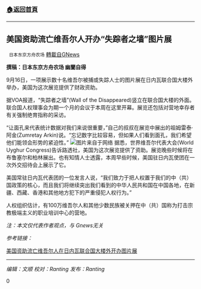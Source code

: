 ###  [:house:返回首頁](https://github.com/ourhimalayas/txt)
---


## 美国资助流亡维吾尔人开办“失踪者之墙”图片展
` 日本东京方舟农场` [轉載自GNews](https://gnews.org/zh-hans/1539141/)

**撰稿：日本东京方舟农场 幽蘭自得**

9月16日，一项展示数十名维吾尔被捕或失踪人士的图片展在日内瓦联合国大楼外举办，美国为这次展览提供了财政资助。

据VOA报道，“失踪者之墙”(Wall of the Disappeared)竖立在联合国大楼的外面。联合国人权理事会为期一个月的会议于本周在这里开幕。展览还包括对营地幸存者有关强制绝育指称的采访。

“让面孔来代表统计数据对我们来说很重要，”自己的叔叔在展览中展出的祖姆雷泰·阿金(Zumretay Arkin)说。“忘记数字比较容易，但如果人们看到面孔，我们希望他们能领会形势的紧迫性。”
![](https://assets.gnews.org/wp-content/uploads/2021/09/微信图片_20210917232951.png)图片来自于网络
据悉，世界维吾尔代表大会(World Uyghur Congress)告诉路透社，美国为这次展览提供了资助。展览晚些时候将在布鲁塞尔和柏林展出。也有知情人士透露，本周早些时候，美国驻日内瓦使团在一次外交招待会上展示了它。

美国常驻日内瓦代表团的一位发言人说，“我们致力于把人权置于我们的中（共）国政策的核心，而且我们将继续突出我们看到的中华人民共和国在中国各地，在新疆、西藏、香港和其他地方犯下的严重侵犯人权行为。”

人权组织估计，有100万维吾尔人和其他少数民族被关押在中（共）国称为打击宗教极端主义的职业培训中心的营地。

*注：本文仅代表作者观点，与 Gnews无关*

*参考链接：*

[美国资助流亡维吾尔人在日内瓦联合国大楼外开办图片展](https://www.voachinese.com/a/us-china-xinjiang-uyghur-exhibit-20210916/6232287.html)

* * *

*编辑：文顺 校对：Ranting 发布：Ranting*

0
